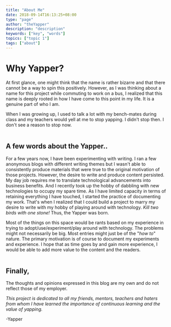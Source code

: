 ```yaml
---
title: "About Me"
date: 2018-09-14T16:13:25+08:00
type: "page"
author: "theYapper"
description: "description"
keywords: ["key", "words"]
topics: ["topic 1"]
tags: ["about"]
---
```



# Why Yapper?

At first glance, one might think that the name is rather bizarre and that there cannot be a way to spin this positively. However, as I was thinking about a name for this project while commuting to work on a bus, I realized that this name is deeply rooted in how I have come to this point in my life. It is a genuine part of who I am.

When I was growing up, I used to talk a lot with my bench-mates during class and my teachers would yell at me to stop yapping. I didn't stop then. I don't see a reason to stop now.  
<br/>

## A few words about the Yapper.. 

For a few years now, I have been experimenting with writing. I ran a few anonymous blogs with different writing themes but I wasn't able to consistently produce materials that were true to the original motivation of those projects. However, the desire to write and produce content persisted. 
My day job requires me to translate technological advancements into business benefits. And I recently took up the hobby of dabbling with new technologies to occupy my spare time. As I have limited capacity in terms of retaining everything I have touched, I started the practice of documenting my work. That's when I realized that I could build a project to marry my desire to write with my hobby of playing around with technology. _Kill two birds with one stone!_ Thus, the Yapper was born. 

Most of the things on this space would be rants based on my experience in trying to adopt/use/experiment/play around with technology. The problems might not necessarily be big. Most entries might just be of the "_how to_" nature. The primary motivation is of course to document my experiments and experience. I hope that as time goes by and gain more experience, I would be able to add more value to the content and the readers. 
<br/>
<br/>

## Finally, 
The thoughts and opinions expressed in this blog are my own and do not reflect those of my employer. 

_This project is dedicated to all my friends, mentors, teachers and haters from whom I have learned the importance of continuous learning and the value of yapping._


-Yapper
